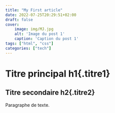 ```yaml
---
title: "My First article"
date: 2022-07-25T20:29:51+02:00
draft: false
cover:
    image: img/MJ.jpg
    alt: 'Image du post 1'
    caption: 'Caption du post 1'
tags: ["html", "css"]
categories: ["tech"]
---
```


# Titre principal h1{.titre1}

## Titre secondaire h2{.titre2}

Paragraphe de texte.
